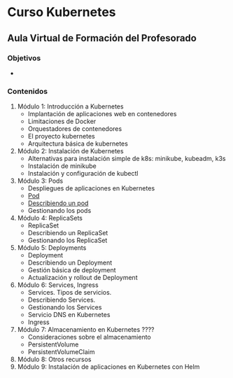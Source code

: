 # Curso Kubernetes

## Aula Virtual de Formación del Profesorado

### Objetivos

* 

### Contenidos

1. Módulo 1: Introducción a Kubernetes
    * Implantación de aplicaciones web en contenedores
    * Limitaciones de Docker
    * Orquestadores de contenedores
    * El proyecto kubernetes
    * Arquitectura básica de kubernetes
2. Módulo 2: Instalación de Kubernetes
    * Alternativas para instalación simple de k8s: minikube, kubeadm, k3s
    * Instalación de minikube
    * Instalación y configuración de kubectl
3. Módulo 3: Pods
    * Despliegues de aplicaciones en Kubernetes
    * [Pod](modulo3/pods.md)
    * [Describiendo un pod](modulo3/describiendo_pod.md)
    * Gestionando los pods
4. Módulo 4: ReplicaSets
    * ReplicaSet
    * Describiendo un ReplicaSet
    * Gestionando los ReplicaSet
5. Módulo 5: Deployments
    * Deployment
    * Describiendo un Deployment
    * Gestión básica de deployment
    * Actualización y rollout de Deployment
6. Módulo 6: Services, Ingress
    * Services. Tipos de servicios.
    * Describiendo Services.
    * Gestionando los Services
    * Servicio DNS en Kubernetes
    * Ingress
7. Módulo 7: Almacenamiento en Kubernetes ????
    * Consideraciones sobre el almacenamiento
    * PersistentVolume
    * PersistentVolumeClaim
8. Módulo 8: Otros recursos
9. Módulo 9: Instalación de aplicaciones en Kubernetes con Helm

